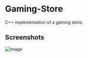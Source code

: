 # Gaming-Store
C++ implementation of a gaming store.

## Screenshots
![image](https://github.com/RazConsta/Gaming-Store/assets/66283215/1060bb38-3127-4b20-aa65-6abfe1fa6933)

